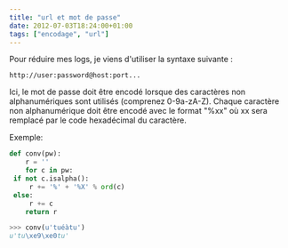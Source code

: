 ```yaml
---
title: "url et mot de passe"
date: 2012-07-03T18:24:00+01:00
tags: ["encodage", "url"]
---
```

Pour réduire mes logs, je viens d'utiliser la syntaxe suivante :  
```
http://user:password@host:port...
```
Ici, le mot de passe doit être encodé lorsque des caractères non alphanumériques sont utilisés (comprenez 0-9a-zA-Z).  Chaque caractère non alphanumérique doit être encodé avec le format "%xx" où xx sera remplacé par le code hexadécimal du caractère.  

Exemple: 

```python
def conv(pw):
    r = ''
    for c in pw:
 if not c.isalpha():
     r += '%' + '%X' % ord(c)
 else:
     r += c
    return r 

>>> conv(u'tuéàtu')
u'tu\xe9\xe0tu'

```
